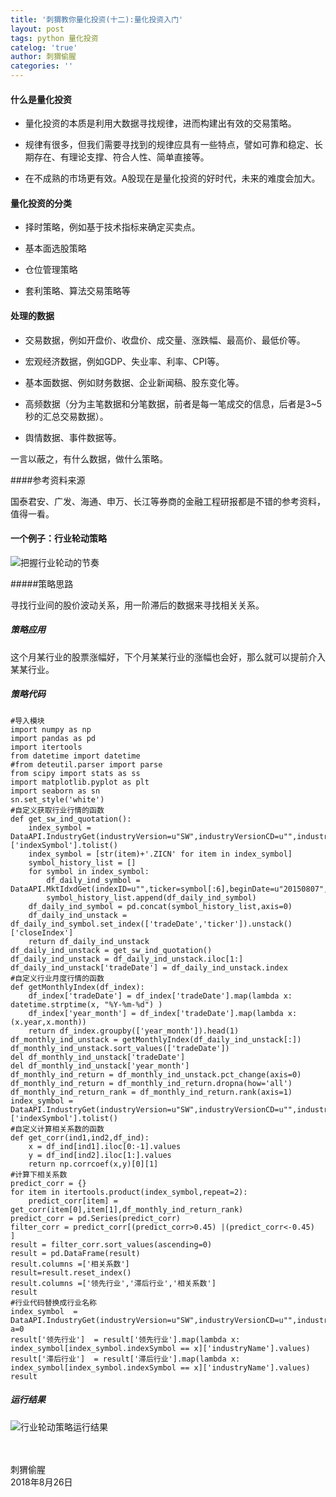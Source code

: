 ```yaml
---
title: '刺猬教你量化投资(十二):量化投资入门'
layout: post
tags: python 量化投资
catelog: 'true'
author: 刺猬偷腥
categories: ''
---
```

#### 什么是量化投资

- 量化投资的本质是利用大数据寻找规律，进而构建出有效的交易策略。

- 规律有很多，但我们需要寻找到的规律应具有一些特点，譬如可靠和稳定、长期存在、有理论支撑、符合人性、简单直接等。

- 在不成熟的市场更有效。A股现在是量化投资的好时代，未来的难度会加大。

#### 量化投资的分类

- 择时策略，例如基于技术指标来确定买卖点。

- 基本面选股策略

- 仓位管理策略

- 套利策略、算法交易策略等

#### 处理的数据

- 交易数据，例如开盘价、收盘价、成交量、涨跌幅、最高价、最低价等。

- 宏观经济数据，例如GDP、失业率、利率、CPI等。

- 基本面数据、例如财务数据、企业新闻稿、股东变化等。

- 高频数据（分为主笔数据和分笔数据，前者是每一笔成交的信息，后者是3~5秒的汇总交易数据）。

- 舆情数据、事件数据等。

一言以蔽之，有什么数据，做什么策略。

####参考资料来源

国泰君安、广发、海通、申万、长江等券商的金融工程研报都是不错的参考资料，值得一看。
#### 一个例子：行业轮动策略

![把握行业轮动的节奏](https://upload-images.jianshu.io/upload_images/8031739-fe85038c343eaa10.png?imageMogr2/auto-orient/strip%7CimageView2/2/w/1240)

#####策略思路 

寻找行业间的股价波动关系，用一阶滞后的数据来寻找相关关系。

##### 策略应用

这个月某行业的股票涨幅好，下个月某某行业的涨幅也会好，那么就可以提前介入某某行业。

##### 策略代码 

```
#导入模块
import numpy as np
import pandas as pd
import itertools
from datetime import datetime
#from deteutil.parser import parse
from scipy import stats as ss
import matplotlib.pyplot as plt
import seaborn as sn
sn.set_style('white')
#自定义获取行业行情的函数
def get_sw_ind_quotation():
    index_symbol = DataAPI.IndustryGet(industryVersion=u"SW",industryVersionCD=u"",industryLevel=u"1",isNew=u"1",field=u"",pandas="1")['indexSymbol'].tolist()
    index_symbol = [str(item)+'.ZICN' for item in index_symbol]
    symbol_history_list = []
    for symbol in index_symbol:
        df_daily_ind_symbol = DataAPI.MktIdxdGet(indexID=u"",ticker=symbol[:6],beginDate=u"20150807",endDate=u"20180807",field=u"ticker,tradeDate,closeIndex",pandas="1")
        symbol_history_list.append(df_daily_ind_symbol)
    df_daily_ind_symbol = pd.concat(symbol_history_list,axis=0)
    df_daily_ind_unstack = df_daily_ind_symbol.set_index(['tradeDate','ticker']).unstack()['closeIndex']
    return df_daily_ind_unstack
df_daily_ind_unstack = get_sw_ind_quotation()
df_daily_ind_unstack = df_daily_ind_unstack.iloc[1:]
df_daily_ind_unstack['tradeDate'] = df_daily_ind_unstack.index
#自定义行业月度行情的函数
def getMonthlyIndex(df_index):
    df_index['tradeDate'] = df_index['tradeDate'].map(lambda x: datetime.strptime(x, "%Y-%m-%d") )
    df_index['year_month'] = df_index['tradeDate'].map(lambda x: (x.year,x.month))
    return df_index.groupby(['year_month']).head(1)
df_monthly_ind_unstack = getMonthlyIndex(df_daily_ind_unstack[:])
df_monthly_ind_unstack.sort_values(['tradeDate'])
del df_monthly_ind_unstack['tradeDate']
del df_monthly_ind_unstack['year_month']
df_monthly_ind_return = df_monthly_ind_unstack.pct_change(axis=0)
df_monthly_ind_return = df_monthly_ind_return.dropna(how='all')
df_monthly_ind_return_rank = df_monthly_ind_return.rank(axis=1)
index_symbol = DataAPI.IndustryGet(industryVersion=u"SW",industryVersionCD=u"",industryLevel=u"1",isNew=u"1",field=u"",pandas="1")['indexSymbol'].tolist()
#自定义计算相关系数的函数
def get_corr(ind1,ind2,df_ind):
    x = df_ind[ind1].iloc[0:-1].values
    y = df_ind[ind2].iloc[1:].values
    return np.corrcoef(x,y)[0][1]
#计算下相关系数
predict_corr = {}
for item in itertools.product(index_symbol,repeat=2):
    predict_corr[item] = get_corr(item[0],item[1],df_monthly_ind_return_rank)
predict_corr = pd.Series(predict_corr)
filter_corr = predict_corr[(predict_corr>0.45) |(predict_corr<-0.45)  ]
result = filter_corr.sort_values(ascending=0)
result = pd.DataFrame(result)
result.columns =['相关系数']
result=result.reset_index()
result.columns =['领先行业','滞后行业','相关系数']
result
#行业代码替换成行业名称
index_symbol  = DataAPI.IndustryGet(industryVersion=u"SW",industryVersionCD=u"",industryLevel=u"1",isNew=u"1",field=u"",pandas="1")
a=0
result['领先行业']  = result['领先行业'].map(lambda x: index_symbol[index_symbol.indexSymbol == x]['industryName'].values)
result['滞后行业']  = result['滞后行业'].map(lambda x: index_symbol[index_symbol.indexSymbol == x]['industryName'].values)  
result
```
##### 运行结果
![行业轮动策略运行结果](https://upload-images.jianshu.io/upload_images/8031739-8021973693dfb890.png?imageMogr2/auto-orient/strip%7CimageView2/2/w/1240)


<br><br>
刺猬偷腥<br>
2018年8月26日